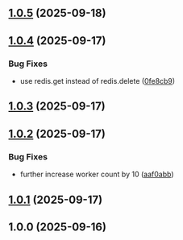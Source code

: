 ## [1.0.5](https://github.com/tensorplex-labs/dojo-synthetic-gen/compare/v1.0.4...v1.0.5) (2025-09-18)

## [1.0.4](https://github.com/tensorplex-labs/dojo-synthetic-gen/compare/v1.0.3...v1.0.4) (2025-09-17)

### Bug Fixes

* use redis.get instead of redis.delete ([0fe8cb9](https://github.com/tensorplex-labs/dojo-synthetic-gen/commit/0fe8cb9df9f41fe152f49ffa4a67354960b3ad8f))

## [1.0.3](https://github.com/tensorplex-labs/dojo-synthetic-gen/compare/v1.0.2...v1.0.3) (2025-09-17)

## [1.0.2](https://github.com/tensorplex-labs/dojo-synthetic-gen/compare/v1.0.1...v1.0.2) (2025-09-17)

### Bug Fixes

* further increase worker count by 10 ([aaf0abb](https://github.com/tensorplex-labs/dojo-synthetic-gen/commit/aaf0abb9ff04eb1c54cf3a368f9395c74b6c8327))

## [1.0.1](https://github.com/tensorplex-labs/dojo-synthetic-gen/compare/v1.0.0...v1.0.1) (2025-09-17)

## 1.0.0 (2025-09-16)
